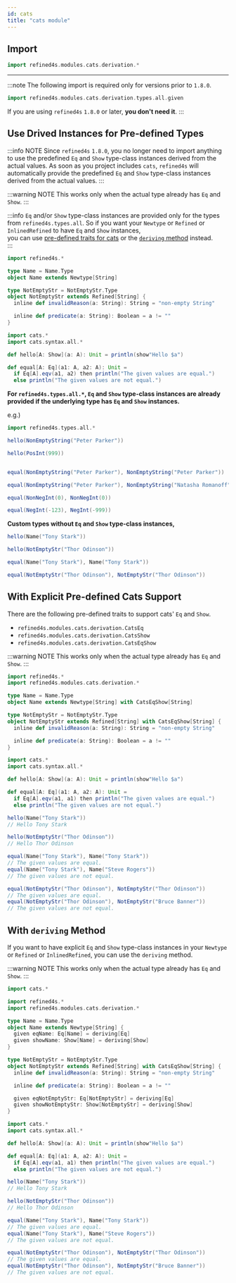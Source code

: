 ```yaml
---
id: cats
title: "cats module"
---
```


## Import

```scala
import refined4s.modules.cats.derivation.*
```
***
:::note
The following import is required only for versions prior to `1.8.0`.
```scala
import refined4s.modules.cats.derivation.types.all.given
```
If you are using `refined4s` `1.8.0` or later, **you don't need it**.
:::

## Use Drived Instances for Pre-defined Types

:::info NOTE
Since `refined4s` `1.8.0`, you no longer need to import anything to use the predefined `Eq` and `Show` type-class instances derived from the actual values. As soon as you project includes `cats`, `refined4s` will automatically provide the predefined `Eq` and `Show` type-class instances derived from the actual values.
:::

:::warning NOTE
This works only when the actual type already has `Eq` and `Show`.
:::

:::info
`Eq` and/or `Show` type-class instances are provided only for the types from `refined4s.types.all`.
So if you want your `Newtype` or `Refined` or `InlinedRefined` to have `Eq` and `Show` instances,<br/>
you can use [pre-defined traits for cats](#with-explicit-pre-defined-cats-support) or the [`deriving` method](#with-deriving-method) instead.<br/>
:::
```scala mdoc
import refined4s.*

type Name = Name.Type
object Name extends Newtype[String]

type NotEmptyStr = NotEmptyStr.Type
object NotEmptyStr extends Refined[String] {
  inline def invalidReason(a: String): String = "non-empty String"

  inline def predicate(a: String): Boolean = a != ""
}

import cats.*
import cats.syntax.all.*

def hello[A: Show](a: A): Unit = println(show"Hello $a")

def equal[A: Eq](a1: A, a2: A): Unit = 
  if Eq[A].eqv(a1, a2) then println("The given values are equal.")
  else println("The given values are not equal.")
```

**For `refined4s.types.all.*`, `Eq` and `Show` type-class instances are already provided if the underlying type has `Eq` and `Show` instances.**

e.g.)
```scala mdoc
import refined4s.types.all.*

hello(NonEmptyString("Peter Parker"))

hello(PosInt(999))


equal(NonEmptyString("Peter Parker"), NonEmptyString("Peter Parker"))

equal(NonEmptyString("Peter Parker"), NonEmptyString("Natasha Romanoff"))

equal(NonNegInt(0), NonNegInt(0))

equal(NegInt(-123), NegInt(-999))

```

**Custom types without `Eq` and `Show` type-class instances,**

```scala mdoc:fail
hello(Name("Tony Stark"))
```
```scala mdoc:fail
hello(NotEmptyStr("Thor Odinson"))
```
```scala mdoc:fail
equal(Name("Tony Stark"), Name("Tony Stark"))
```
```scala mdoc:fail
equal(NotEmptyStr("Thor Odinson"), NotEmptyStr("Thor Odinson"))
```


## With Explicit Pre-defined Cats Support
There are the following pre-defined traits to support cats' `Eq` and `Show`.
* `refined4s.modules.cats.derivation.CatsEq`
* `refined4s.modules.cats.derivation.CatsShow`
* `refined4s.modules.cats.derivation.CatsEqShow`

:::warning NOTE
This works only when the actual type already has `Eq` and `Show`.
:::

```scala mdoc:reset {5,8}
import refined4s.*
import refined4s.modules.cats.derivation.*

type Name = Name.Type
object Name extends Newtype[String] with CatsEqShow[String]

type NotEmptyStr = NotEmptyStr.Type
object NotEmptyStr extends Refined[String] with CatsEqShow[String] {
  inline def invalidReason(a: String): String = "non-empty String"

  inline def predicate(a: String): Boolean = a != ""
}

import cats.*
import cats.syntax.all.*

def hello[A: Show](a: A): Unit = println(show"Hello $a")

def equal[A: Eq](a1: A, a2: A): Unit =
  if Eq[A].eqv(a1, a1) then println("The given values are equal.")
  else println("The given values are not equal.")
```

```scala
hello(Name("Tony Stark"))
// Hello Tony Stark

hello(NotEmptyStr("Thor Odinson"))
// Hello Thor Odinson

equal(Name("Tony Stark"), Name("Tony Stark"))
// The given values are equal.
equal(Name("Tony Stark"), Name("Steve Rogers"))
// The given values are not equal.

equal(NotEmptyStr("Thor Odinson"), NotEmptyStr("Thor Odinson"))
// The given values are equal.
equal(NotEmptyStr("Thor Odinson"), NotEmptyStr("Bruce Banner"))
// The given values are not equal.
```


## With `deriving` Method
If you want to have explicit `Eq` and `Show` type-class instances in your `Newtype` or `Refined` or `InlinedRefined`, you can use the `deriving` method.

:::warning NOTE
This works only when the actual type already has `Eq` and `Show`.
:::

```scala mdoc:reset {8-9,18-19}
import cats.*

import refined4s.*
import refined4s.modules.cats.derivation.*

type Name = Name.Type
object Name extends Newtype[String] {
  given eqName: Eq[Name] = deriving[Eq]
  given showName: Show[Name] = deriving[Show]
}

type NotEmptyStr = NotEmptyStr.Type
object NotEmptyStr extends Refined[String] with CatsEqShow[String] {
  inline def invalidReason(a: String): String = "non-empty String"

  inline def predicate(a: String): Boolean = a != ""

  given eqNotEmptyStr: Eq[NotEmptyStr] = deriving[Eq]
  given showNotEmptyStr: Show[NotEmptyStr] = deriving[Show]
}

import cats.*
import cats.syntax.all.*

def hello[A: Show](a: A): Unit = println(show"Hello $a")

def equal[A: Eq](a1: A, a2: A): Unit =
  if Eq[A].eqv(a1, a1) then println("The given values are equal.")
  else println("The given values are not equal.")
```

```scala
hello(Name("Tony Stark"))
// Hello Tony Stark

hello(NotEmptyStr("Thor Odinson"))
// Hello Thor Odinson

equal(Name("Tony Stark"), Name("Tony Stark"))
// The given values are equal.
equal(Name("Tony Stark"), Name("Steve Rogers"))
// The given values are not equal.

equal(NotEmptyStr("Thor Odinson"), NotEmptyStr("Thor Odinson"))
// The given values are equal.
equal(NotEmptyStr("Thor Odinson"), NotEmptyStr("Bruce Banner"))
// The given values are not equal.
```

